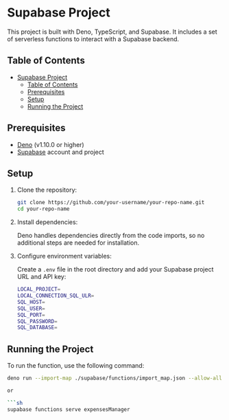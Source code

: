 # Supabase Project

This project is built with Deno, TypeScript, and Supabase. It includes a set of serverless functions to interact with a Supabase backend.

## Table of Contents

- [Supabase Project](#supabase-project)
  - [Table of Contents](#table-of-contents)
  - [Prerequisites](#prerequisites)
  - [Setup](#setup)
  - [Running the Project](#running-the-project)

## Prerequisites

- [Deno](https://deno.land/#installation) (v1.10.0 or higher)
- [Supabase](https://supabase.io/) account and project

## Setup

1. Clone the repository:

    ```sh
    git clone https://github.com/your-username/your-repo-name.git
    cd your-repo-name
    ```

2. Install dependencies:

    Deno handles dependencies directly from the code imports, so no additional steps are needed for installation.

3. Configure environment variables:

    Create a `.env` file in the root directory and add your Supabase project URL and API key:

    ```sh
    LOCAL_PROJECT=
    LOCAL_CONNECTION_SQL_ULR=
    SQL_HOST=
    SQL_USER=
    SQL_PORT=
    SQL_PASSWORD=
    SQL_DATABASE=
    ```

## Running the Project

To run the function, use the following command:

```sh
deno run --import-map ./supabase/functions/import_map.json --allow-all -./supabase/functions/expensesManager/index.ts

or

```sh
supabase functions serve expensesManager